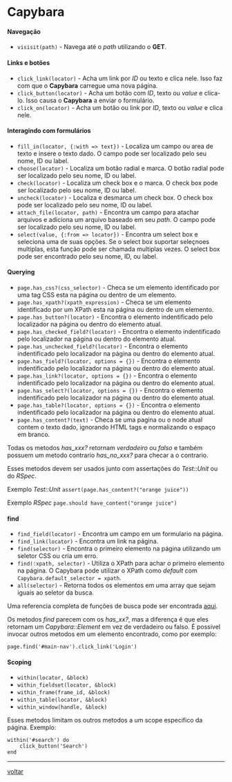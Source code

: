 # Capybara

#### Navegação

* ```visisit(path)``` - Navega até o *path* utilizando o **GET**.

#### Links e botões

* ```click_link(locator)``` - Acha um link por *ID* ou texto e clica nele. Isso faz com que o **Capybara** carregue uma nova página.
* ```click_button(locator)``` - Acha um botão com *ID*, texto ou *value* e clica-lo. Isso causa o **Capybara** a enviar o formulário.
* ```click_on(locator)``` - Acha um botão ou link por *ID*, texto ou *value* e clica nele.

#### Interagindo com formulários

* ```fill_in(locator, {:with => text})``` - Localiza um campo ou area de texto e insere o texto dado. O campo pode ser localizado pelo seu nome, ID ou label.
* ```choose(locator)``` - Localiza um botão radial e marca. O botão radial pode ser localizado pelo seu nome, ID ou label.
* ```check(locator)``` - Localiza um check box e o marca. O check box pode ser localizado pelo seu nome, ID ou label.
* ```uncheck(locator)``` - Localiza e desmarca um check box. O check box pode ser localizado pelo seu nome, ID ou label.
* ```attach_file(locator, path)``` - Encontra um campo para atachar arquivos  e adiciona um arquivo baseado em seu *path*. O campo pode ser localizado pelo seu nome, ID ou label.
* ```select(value, {:from => locator})``` - Encontra um select box e seleciona uma de suas opções. Se o select box suportar seleçnoes multiplas, esta função pode ser chamada multiplas vezes. O select box pode ser encontrado pelo seu nome, ID, ou label.

#### Querying

* ```page.has_css?(css_selector)``` - Checa se um elemento identificado por uma tag CSS esta na página ou dentro de um elemento.
* ```page.has_xpath?(xpath_expression)``` - Checa se um elemento identificado por um XPath esta na página ou dentro de um elemento.
* ```page.has_button?(locator)``` - Encontra o elemento indentificado pelo localizador na página ou dentro do elemento atual.
* ```page.has_checked_field?(locator)``` - Encontra o elemento indentificado pelo localizador na página ou dentro do elemento atual.
* ```page.has_unchecked_field?(locator)``` - Encontra o elemento indentificado pelo localizador na página ou dentro do elemento atual.
* ```page.has_field?(locator, options = {})``` - Encontra o elemento indentificado pelo localizador na página ou dentro do elemento atual.
* ```page.has_link?(locator, options = {})``` - Encontra o elemento indentificado pelo localizador na página ou dentro do elemento atual.
* ```page.has_select?(locator, options = {})``` - Encontra o elemento indentificado pelo localizador na página ou dentro do elemento atual.
* ```page.has_table?(locator, options = {})``` - Encontra o elemento indentificado pelo localizador na página ou dentro do elemento atual.
* ```page.has_content?(text)``` - Checa se uma pagina ou o node atual contem o texto dado, ignorando HTML tags e normalizando o espaço em branco.

Todas os metodos *has_xxx?* retornam *verdadeiro* ou *falso* e também possuem um metodo contrario *has_no_xxx?* para checar a o contrario.

Esses metodos devem ser usados junto com assertações do *Test::Unit* ou do *RSpec*.

Exemplo *Test::Unit* 
```assert(page.has_content?("orange juice"))```

Exemplo *RSpec* 
```page.should have_content("orange juice")```

#### find

* ```find_field(locator)``` - Encontra um campo em um formulario na página.
* ```find_link(locator)``` - Encontra um link na página.
* ```find(selector)``` - Encontra o primeiro elemento na página utilizando um seletor CSS ou cria um erro.
* ```find(:xpath, selector)``` - Utiliza o XPath para achar o primeiro elemento na página. O Capybara pode utilizar o XPath como *default* com ```Capybara.default_selector = xpath```.
* ```all(selector)``` - Retorna todos os elementos em uma array que sejam iguais ao seletor da busca.

Uma referencia completa de funções de busca pode ser encontrada [aqui](http://rubydoc.info/github/jnicklas/capy-bara/master/Capybara/Node/Finders).

Os metodos *find* parecem com os *has_xx?*, mas a diferença é que eles retornam um *Capybara::Element* em vez de verdadeiro ou falso. É possivel invocar outros metodos em um elemento encontrado, como por exemplo:

```page.find('#main-nav').click_link('Login')```

#### Scoping

* ```within(locator, &block)```
* ```within_fieldset(locator, &block)```
* ```within_frame(frame_id, &block)```
* ```within_table(locator, &block)```
* ```within_window(handle, &block)```

Esses metodos limitam os outros metodos a um scope especifico da página. Exemplo:

	within('#search') do 
		click_button('Search')	end

---

<a class="btn btn-mini" href="readme.md">voltar</a>

